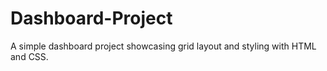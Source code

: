 # Dashboard-Project
A simple dashboard project showcasing grid layout and styling with HTML and CSS.
